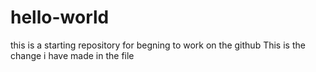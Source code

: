 # hello-world
this is a starting repository for begning to work on the github
This is the change i have made in the file

